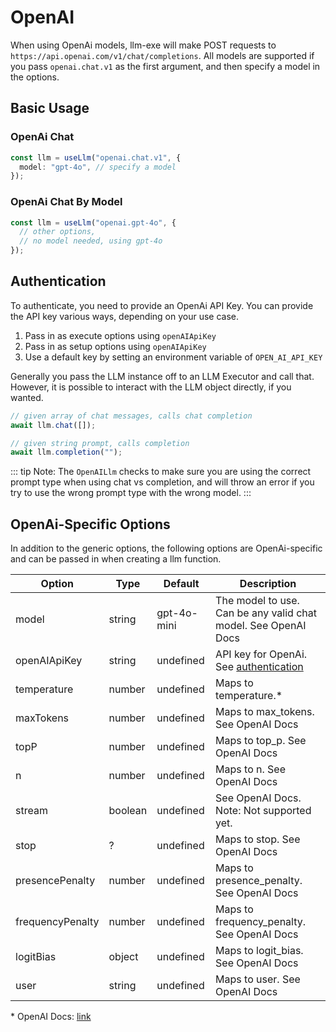 # OpenAI

When using OpenAi models, llm-exe will make POST requests to `https://api.openai.com/v1/chat/completions`. All models are supported if you pass `openai.chat.v1` as the first argument, and then specify a model in the options.

## Basic Usage

### OpenAi Chat

```ts
const llm = useLlm("openai.chat.v1", {
  model: "gpt-4o", // specify a model
});
```

### OpenAi Chat By Model

```ts
const llm = useLlm("openai.gpt-4o", {
  // other options,
  // no model needed, using gpt-4o
});
```

<ImportModelNames provider="openai" />

## Authentication

To authenticate, you need to provide an OpenAi API Key. You can provide the API key various ways, depending on your use case.

1. Pass in as execute options using `openAIApiKey`
2. Pass in as setup options using `openAIApiKey`
3. Use a default key by setting an environment variable of `OPEN_AI_API_KEY`

Generally you pass the LLM instance off to an LLM Executor and call that. However, it is possible to interact with the LLM object directly, if you wanted.

```ts
// given array of chat messages, calls chat completion
await llm.chat([]);

// given string prompt, calls completion
await llm.completion("");
```

::: tip
Note: The `OpenAILlm` checks to make sure you are using the correct prompt type when using chat vs completion, and will throw an error if you try to use the wrong prompt type with the wrong model.
:::

## OpenAi-Specific Options

In addition to the generic options, the following options are OpenAi-specific and can be passed in when creating a llm function.

| Option           | Type    | Default     | Description                                                    |
| ---------------- | ------- | ----------- | -------------------------------------------------------------- |
| model            | string  | gpt-4o-mini | The model to use. Can be any valid chat model. See OpenAI Docs |
| openAIApiKey     | string  | undefined   | API key for OpenAi. See [authentication](/llm/openai#authentication)   |
| temperature      | number  | undefined   | Maps to temperature.*                          |
| maxTokens        | number  | undefined   | Maps to max_tokens. See OpenAI Docs                            |
| topP             | number  | undefined   | Maps to top_p. See OpenAI Docs                                 |
| n                | number  | undefined   | Maps to n. See OpenAI Docs                                     |
| stream           | boolean | undefined   | See OpenAI Docs. Note: Not supported yet.                      |
| stop             | ?       | undefined   | Maps to stop. See OpenAI Docs                                  |
| presencePenalty  | number  | undefined   | Maps to presence_penalty. See OpenAI Docs                      |
| frequencyPenalty | number  | undefined   | Maps to frequency_penalty. See OpenAI Docs                     |
| logitBias        | object  | undefined   | Maps to logit_bias. See OpenAI Docs                            |
| user             | string  | undefined   | Maps to user. See OpenAI Docs                                  |

\* OpenAI Docs: [link](https://platform.openai.com/docs/api-reference/chat)
